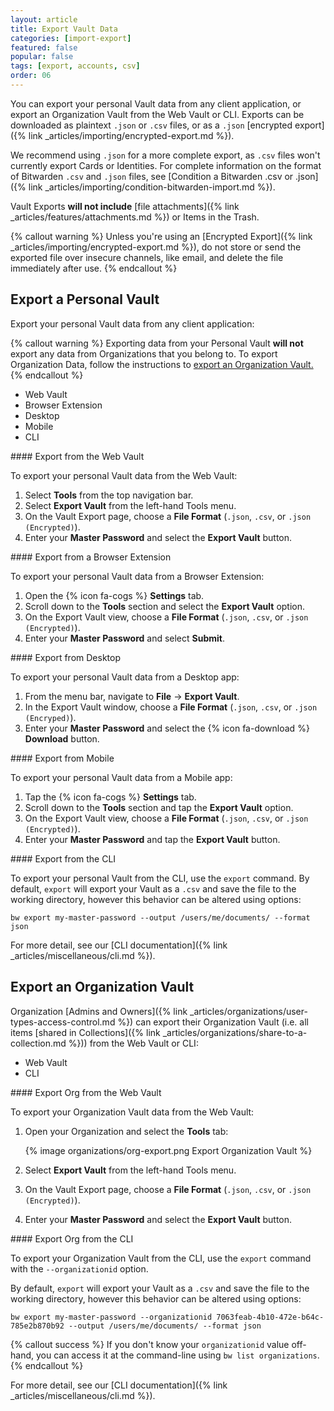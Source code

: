 ```yaml
---
layout: article
title: Export Vault Data
categories: [import-export]
featured: false
popular: false
tags: [export, accounts, csv]
order: 06
---
```


You can export your personal Vault data from any client application, or export an Organization Vault from the Web Vault or CLI. Exports can be downloaded as plaintext `.json` or `.csv` files, or as a `.json` [encrypted export]({% link _articles/importing/encrypted-export.md %}).

We recommend using `.json` for a more complete export, as `.csv` files won't currently export Cards or Identities. For complete information on the format of Bitwarden `.csv` and `.json` files, see [Condition a Bitwarden .csv or .json]({% link _articles/importing/condition-bitwarden-import.md %}).

Vault Exports **will not include** [file attachments]({% link _articles/features/attachments.md %}) or Items in the Trash.

{% callout warning %}
Unless you're using an [Encrypted Export]({% link _articles/importing/encrypted-export.md %}), do not store or send the exported file over insecure channels, like email, and delete the file immediately after use.
{% endcallout %}

## Export a Personal Vault

Export your personal Vault data from any client application:

{% callout warning %}
Exporting data from your Personal Vault **will not** export any data from Organizations that you belong to. To export Organization Data, follow the instructions to [export an Organization Vault.](#export-an-organization-vault)
{% endcallout %}

<ul class="nav nav-tabs" id="myTab" role="tablist">
  <li class="nav-item" role="presentation">
    <a class="nav-link active" id="wvtab" data-target="#webvault" role="tab" aria-controls="webvault" aria-selected="true">Web Vault</a>
  </li>
  <li class="nav-item" role="presentation">
    <a class="nav-link" id="betab" data-target="#browserextension" role="tab" aria-controls="browserextension" aria-selected="false">Browser Extension</a>
  </li>
  <li class="nav-item" role="presentation">
    <a class="nav-link" id="desktab" data-target="#desktop" role="tab" aria-controls="desktop" aria-selected="false">Desktop</a>
  </li>
  <li class="nav-item" role="presentation">
    <a class="nav-link" id="mobtab" data-target="#mobile" role="tab" aria-controls="mobile" aria-selected="false">Mobile</a>
  </li>
  <li class="nav-item" role="presentation">
    <a class="nav-link" id="clitab" data-target="#cli" role="tab" aria-controls="cli" aria-selected="false">CLI</a>
  </li>
</ul>
<div class="tab-content" id="clientsContent">
  <div class="tab-pane show active" id="webvault" role="tabpanel" aria-labelledby="wvtab" markdown="1">
#### Export from the Web Vault

To export your personal Vault data from the Web Vault:

1. Select **Tools** from the top navigation bar.
2. Select **Export Vault** from the left-hand Tools menu.
3. On the Vault Export page, choose a **File Format** (`.json`, `.csv`, or `.json (Encrypted)`).
4. Enter your **Master Password** and select the **Export Vault** button.
  </div>
  <div class="tab-pane" id="browserextension" role="tabpanel" aria-labelledby="betab" markdown="1">
#### Export from a Browser Extension

To export your personal Vault data from a Browser Extension:

1. Open the {% icon fa-cogs %} **Settings** tab.
2. Scroll down to the **Tools** section and select the **Export Vault** option.
3. On the Export Vault view, choose a **File Format** (`.json`, `.csv`, or `.json (Encrypted)`).
4. Enter your **Master Password** and select **Submit**.
  </div>
  <div class="tab-pane" id="desktop" role="tabpanel" aria-labelledby="desktab" markdown="1">
#### Export from Desktop

To export your personal Vault data from a Desktop app:

1. From the menu bar, navigate to **File** &rarr; **Export Vault**.
2. In the Export Vault window, choose a **File Format** (`.json`, `.csv`, or `.json (Encryped)`).
3. Enter your **Master Password** and select the {% icon fa-download %} **Download** button.
  </div>
  <div class="tab-pane" id="mobile" role="tabpanel" aria-labelledby="mobtab" markdown="1">
#### Export from Mobile

To export your personal Vault data from a Mobile app:

1. Tap the {% icon fa-cogs %} **Settings** tab.
2. Scroll down to the **Tools** section and tap the **Export Vault** option.
3. On the Export Vault view, choose a **File Format** (`.json`, `.csv`, or `.json (Encrypted)`).
4. Enter your **Master Password** and tap the **Export Vault** button.
  </div>
  <div class="tab-pane" id="cli" role="tabpanel" aria-labelledby="cliab" markdown="1">
#### Export from the CLI

To export your personal Vault from the CLI, use the `export` command. By default, `export` will export your Vault as a `.csv` and save the file to the working directory, however this behavior can be altered using options:

```
bw export my-master-password --output /users/me/documents/ --format json
```

For more detail, see our [CLI documentation]({% link _articles/miscellaneous/cli.md %}).
  </div>
</div>

## Export an Organization Vault

Organization [Admins and Owners]({% link _articles/organizations/user-types-access-control.md %}) can export their Organization Vault (i.e. all items [shared in Collections]({% link _articles/organizations/share-to-a-collection.md %})) from the Web Vault or CLI:

<ul class="nav nav-tabs" id="myTab" role="tablist">
  <li class="nav-item" role="presentation">
    <a class="nav-link active" id="orgwvtab" data-target="#orgwebvault" role="tab" aria-controls="orgwebvault" aria-selected="true">Web Vault</a>
  </li>
  <li class="nav-item" role="presentation">
    <a class="nav-link" id="orgclitab" data-target="#orgcli" role="tab" aria-controls="orgcli" aria-selected="false">CLI</a>
  </li>
</ul>
<div class="tab-content" id="clientsContent">
  <div class="tab-pane show active" id="orgwebvault" role="tabpanel" aria-labelledby="orgwvtab" markdown="1">
#### Export Org from the Web Vault

To export your Organization Vault data from the Web Vault:

1. Open your Organization and select the **Tools** tab:

   {% image organizations/org-export.png Export Organization Vault %}
2. Select **Export Vault** from the left-hand Tools menu.
4. On the Vault Export page, choose a **File Format** (`.json`, `.csv`, or `.json (Encrypted)`).
4. Enter your **Master Password** and select the **Export Vault** button.
  </div>
  <div class="tab-pane" id="orgcli" role="tabpanel" aria-labelledby="orgclitab" markdown="1">
#### Export Org from the CLI

To export your Organization Vault from the CLI, use the `export` command with the `--organizationid` option.

By default, `export` will export your Vault as a `.csv` and save the file to the working directory, however this behavior can be altered using options:

```
bw export my-master-password --organizationid 7063feab-4b10-472e-b64c-785e2b870b92 --output /users/me/documents/ --format json
```

{% callout success %}
If you don't know your `organizationid` value off-hand, you can access it at the command-line using `bw list organizations`.
{% endcallout %}

For more detail, see our [CLI documentation]({% link _articles/miscellaneous/cli.md %}).
  </div>
</div>

